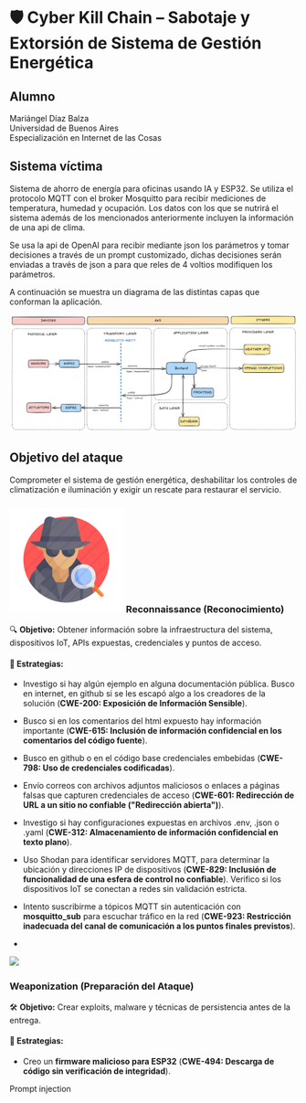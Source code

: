 # 🛡️ Cyber Kill Chain – Sabotaje y Extorsión de Sistema de Gestión Energética

## Alumno

Mariángel Díaz Balza <br>
Universidad de Buenos Aires<br>
Especialización en Internet de las Cosas<br>

## Sistema víctima

Sistema de ahorro de energía para oficinas usando IA y ESP32. Se utiliza el protocolo MQTT con el broker Mosquitto para recibir mediciones de temperatura, humedad y ocupación. Los datos con los que se nutrirá el sistema además de los mencionados anteriormente incluyen la información de una api de clima.

Se usa la api de OpenAI para recibir mediante json los parámetros y tomar decisiones a través de un prompt customizado, dichas decisiones serán enviadas a través de json a para que reles de 4 voltios modifiquen los parámetros.

A continuación se muestra un diagrama de las distintas capas que conforman la aplicación.

<img src="/CIBS/ejercicio_1_ciberkillchain_ataque/imagenes/diagramaTF.png">

## Objetivo del ataque

Comprometer el sistema de gestión energética, deshabilitar los controles de climatización e iluminación y exigir un rescate para restaurar el servicio.

### <img src="/CIBS/ejercicio_1_ciberkillchain_ataque/imagenes/reconnaissance.png"> Reconnaissance (Reconocimiento)

🔍 **Objetivo:** Obtener información sobre la infraestructura del sistema, dispositivos IoT, APIs expuestas, credenciales y puntos de acceso.

#### 🔹 Estrategias:

- Investigo si hay algún ejemplo en alguna documentación pública. Busco en internet, en github si se les escapó algo a los creadores de la solución (**CWE-200: Exposición de Información Sensible**).

- Busco si en los comentarios del html expuesto hay información importante (**CWE-615: Inclusión de información confidencial en los comentarios del código fuente**).

- Busco en github o en el código base credenciales embebidas (**CWE-798: Uso de credenciales codificadas**).

- Envío correos con archivos adjuntos maliciosos o enlaces a páginas falsas que capturen credenciales de acceso (**CWE-601: Redirección de URL a un sitio no confiable ("Redirección abierta")**).

- Investigo si hay configuraciones expuestas en archivos .env, .json o .yaml (**CWE-312: Almacenamiento de información confidencial en texto plano**).

- Uso Shodan para identificar servidores MQTT, para determinar la ubicación y direcciones IP de dispositivos (**CWE-829: Inclusión de funcionalidad de una esfera de control no confiable**). Verifico si los dispositivos IoT se conectan a redes sin validación estricta.

- Intento suscribirme a tópicos MQTT sin autenticación con **mosquitto_sub** para escuchar tráfico en la red (**CWE-923: Restricción inadecuada del canal de comunicación a los puntos finales previstos**).

- 

<img src="/ejercicio_1_ciberkillchain_ataque/imagenes/suscripcion_topics.png">

### Weaponization (Preparación del Ataque)

🛠 **Objetivo:** Crear exploits, malware y técnicas de persistencia antes de la entrega.

#### 🔹 Estrategias:

- Creo un **firmware malicioso para ESP32** (**CWE-494: Descarga de código sin verificación de integridad**).

Prompt injection


